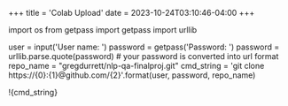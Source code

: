 +++
title = 'Colab Upload'
date = 2023-10-24T03:10:46-04:00
+++

import os
from getpass import getpass
import urllib

user = input('User name: ')
password = getpass('Password: ')
password = urllib.parse.quote(password) # your password is converted into url format
repo_name = "gregdurrett/nlp-qa-finalproj.git"
cmd_string = 'git clone https://{0}:{1}@github.com/{2}'.format(user, password, repo_name)

!{cmd_string}
